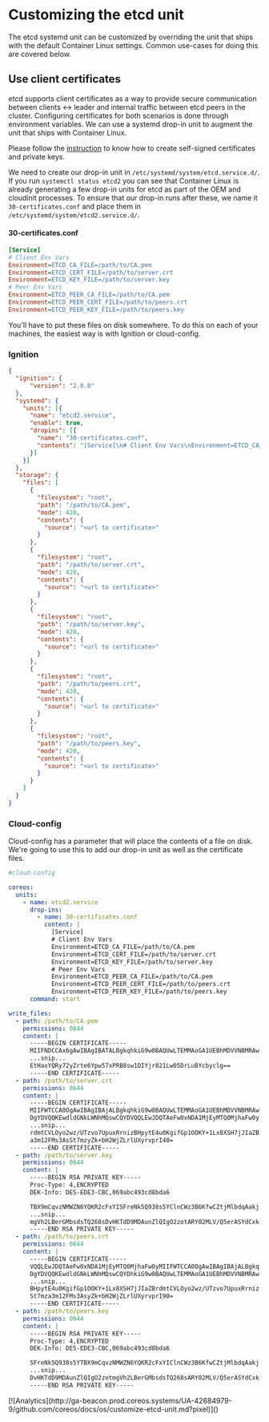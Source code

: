 # Customizing the etcd unit

The etcd systemd unit can be customized by overriding the unit that ships with the default Container Linux settings. Common use-cases for doing this are covered below.

## Use client certificates

etcd supports client certificates as a way to provide secure communication between clients &#8596; leader and internal traffic between etcd peers in the cluster. Configuring certificates for both scenarios is done through environment variables. We can use a systemd drop-in unit to augment the unit that ships with Container Linux.

Please follow the [instruction](generate-self-signed-certificates.md) to know how to create self-signed certificates and private keys.

We need to create our drop-in unit in `/etc/systemd/system/etcd.service.d/`. If you run `systemctl status etcd2` you can see that Container Linux is already generating a few drop-in units for etcd as part of the OEM and cloudinit processes. To ensure that our drop-in runs after these, we name it `30-certificates.conf` and place them in `/etc/systemd/system/etcd2.service.d/`.

#### 30-certificates.conf

```ini
[Service]
# Client Env Vars
Environment=ETCD_CA_FILE=/path/to/CA.pem
Environment=ETCD_CERT_FILE=/path/to/server.crt
Environment=ETCD_KEY_FILE=/path/to/server.key
# Peer Env Vars
Environment=ETCD_PEER_CA_FILE=/path/to/CA.pem
Environment=ETCD_PEER_CERT_FILE=/path/to/peers.crt
Environment=ETCD_PEER_KEY_FILE=/path/to/peers.key
```

You'll have to put these files on disk somewhere. To do this on each of your machines, the easiest way is with Ignition or cloud-config.

### Ignition

```json
{
  "ignition": {
      "version": "2.0.0"
  },
  "systemd": {
    "units": [{
      "name": "etcd2.service",
      "enable": true,
      "dropins": [{
        "name": "30-certificates.conf",
        "contents": "[Service]\n# Client Env Vars\nEnvironment=ETCD_CA_FILE=/path/to/CA.pem\nEnvironment=ETCD_CERT_FILE=/path/to/server.crt\nEnvironment=ETCD_KEY_FILE=/path/to/server.key\n# Peer Env Vars\nEnvironment=ETCD_PEER_CA_FILE=/path/to/CA.pem\nEnvironment=ETCD_PEER_CERT_FILE=/path/to/peers.crt\nEnvironment=ETCD_PEER_KEY_FILE=/path/to/peers.key\n"
      }]
    }]
  },
  "storage": {
    "files": [
      {
        "filesystem": "root",
        "path": "/path/to/CA.pem",
        "mode": 420,
        "contents": {
          "source": "<url to certificate>"
        }
      },
      {
        "filesystem": "root",
        "path": "/path/to/server.crt",
        "mode": 420,
        "contents": {
          "source": "<url to certificate>"
        }
      },
      {
        "filesystem": "root",
        "path": "/path/to/server.key",
        "mode": 420,
        "contents": {
          "source": "<url to certificate>"
        }
      },
      {
        "filesystem": "root",
        "path": "/path/to/peers.crt",
        "mode": 420,
        "contents": {
          "source": "<url to certificate>"
        }
      },
      {
        "filesystem": "root",
        "path": "/path/to/peers.key",
        "mode": 420,
        "contents": {
          "source": "<url to certificate>"
        }
      }
    ]
  }
}
```

### Cloud-config

Cloud-config has a parameter that will place the contents of a file on disk. We're going to use this to add our drop-in unit as well as the certificate files.

```yaml
#cloud-config

coreos:
  units:
    - name: etcd2.service
      drop-ins:
        - name: 30-certificates.conf
          content: |
            [Service]
            # Client Env Vars
            Environment=ETCD_CA_FILE=/path/to/CA.pem
            Environment=ETCD_CERT_FILE=/path/to/server.crt
            Environment=ETCD_KEY_FILE=/path/to/server.key
            # Peer Env Vars
            Environment=ETCD_PEER_CA_FILE=/path/to/CA.pem
            Environment=ETCD_PEER_CERT_FILE=/path/to/peers.crt
            Environment=ETCD_PEER_KEY_FILE=/path/to/peers.key
      command: start

write_files:
  - path: /path/to/CA.pem
    permissions: 0644
    content: |
      -----BEGIN CERTIFICATE-----
      MIIFNDCCAx6gAwIBAgIBATALBgkqhkiG9w0BAQUwLTEMMAoGA1UEBhMDVVNBMRAw
      ...snip...
      EtHaxYQRy72yZrte6Ypw57xPRB8sw1DIYjr821Lw05DrLuBYcbyclg==
      -----END CERTIFICATE-----
  - path: /path/to/server.crt
    permissions: 0644
    content: |
      -----BEGIN CERTIFICATE-----
      MIIFWTCCA0OgAwIBAgIBAjALBgkqhkiG9w0BAQUwLTEMMAoGA1UEBhMDVVNBMRAw
      DgYDVQQKEwdldGNkLWNhMQswCQYDVQQLEwJDQTAeFw0xNDA1MjEyMTQ0MjhaFw0y
      ...snip...
      rdmtCVLOyo2wz/UTzvo7UpuxRrnizBHpytE4u0KgifGp1OOKY+1Lx8XSH7jJIaZB
      a3m12FMs3AsSt7mzyZk+bH2WjZLrlUXyrvprI40=
      -----END CERTIFICATE-----
  - path: /path/to/server.key
    permissions: 0644
    content: |
      -----BEGIN RSA PRIVATE KEY-----
      Proc-Type: 4,ENCRYPTED
      DEK-Info: DES-EDE3-CBC,069abc493cd8bda6

      TBX9mCqvzNMWZN6YQKR2cFxYISFreNk5Q938s5YClnCWz3B6KfwCZtjMlbdqAakj
      ...snip...
      mgVh2LBerGMbsdsTQ268sDvHKTdD9MDAunZlQIgO2zotARY02MLV/Q5erASYdCxk
      -----END RSA PRIVATE KEY-----
  - path: /path/to/peers.crt
    permissions: 0644
    content: |
      -----BEGIN CERTIFICATE-----
      VQQLEwJDQTAeFw0xNDA1MjEyMTQ0MjhaFw0yMIIFWTCCA0OgAwIBAgIBAjALBgkq
      DgYDVQQKEwdldGNkLWNhMQswCQYDhkiG9w0BAQUwLTEMMAoGA1UEBhMDVVNBMRAw
      ...snip...
      BHpytE4u0KgifGp1OOKY+1Lx8XSH7jJIaZBrdmtCVLOyo2wz/UTzvo7UpuxRrniz
      St7mza3m12FMs3AsyZk+bH2WjZLrlUXyrvprI90=
      -----END CERTIFICATE-----
  - path: /path/to/peers.key
    permissions: 0644
    content: |
      -----BEGIN RSA PRIVATE KEY-----
      Proc-Type: 4,ENCRYPTED
      DEK-Info: DES-EDE3-CBC,069abc493cd8bda6

      SFreNk5Q938s5YTBX9mCqvzNMWZN6YQKR2cFxYIClnCWz3B6KfwCZtjMlbdqAakj
      ...snip...
      DvHKTdD9MDAunZlQIgO2zotmgVh2LBerGMbsdsTQ268sARY02MLV/Q5erASYdCxk
      -----END RSA PRIVATE KEY-----
```

<!-- BEGIN ANALYTICS --> [![Analytics](http://ga-beacon.prod.coreos.systems/UA-42684979-9/github.com/coreos/docs/os/customize-etcd-unit.md?pixel)]() <!-- END ANALYTICS -->